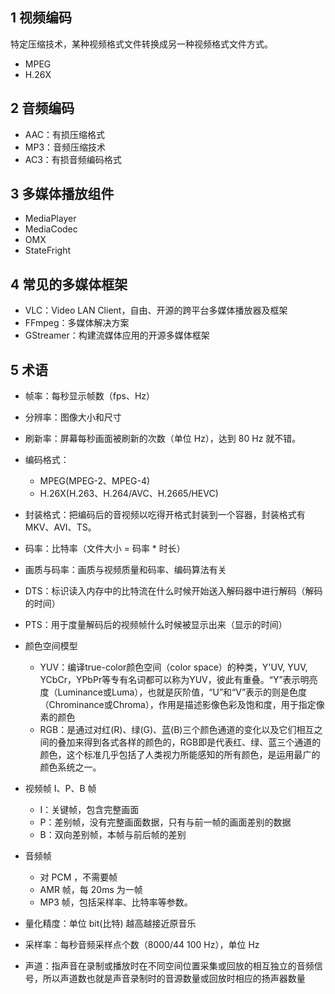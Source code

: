 ## 1 视频编码
特定压缩技术，某种视频格式文件转换成另一种视频格式文件方式。
* MPEG
* H.26X

## 2 音频编码
* AAC：有损压缩格式
* MP3：音频压缩技术
* AC3：有损音频编码格式

## 3 多媒体播放组件
* MediaPlayer
* MediaCodec
* OMX
* StateFright

## 4 常见的多媒体框架
* VLC：Video LAN Client，自由、开源的跨平台多媒体播放器及框架
* FFmpeg：多媒体解决方案
* GStreamer：构建流媒体应用的开源多媒体框架

## 5 术语
* 帧率：每秒显示帧数（fps、Hz）
* 分辨率：图像大小和尺寸
* 刷新率：屏幕每秒画面被刷新的次数（单位 Hz），达到 80 Hz 就不错。
* 编码格式：
	* MPEG(MPEG-2、MPEG-4)
	* H.26X(H.263、H.264/AVC、H.2665/HEVC)
	
* 封装格式：把编码后的音视频以吃得开格式封装到一个容器，封装格式有 MKV、AVI、TS。
* 码率：比特率（文件大小 = 码率 \* 时长）
* 画质与码率：画质与视频质量和码率、编码算法有关
* DTS：标识读入内存中的比特流在什么时候开始送入解码器中进行解码（解码的时间）
* PTS：用于度量解码后的视频帧什么时候被显示出来（显示的时间）
* 颜色空间模型
	* YUV：编译true-color颜色空间（color space）的种类，Y'UV, YUV, YCbCr，YPbPr等专有名词都可以称为YUV，彼此有重叠。“Y”表示明亮度（Luminance或Luma），也就是灰阶值，“U”和“V”表示的则是色度（Chrominance或Chroma），作用是描述影像色彩及饱和度，用于指定像素的颜色
	* RGB：是通过对红(R)、绿(G)、蓝(B)三个颜色通道的变化以及它们相互之间的叠加来得到各式各样的颜色的，RGB即是代表红、绿、蓝三个通道的颜色，这个标准几乎包括了人类视力所能感知的所有颜色，是运用最广的颜色系统之一。
	
* 视频帧 I、P、B 帧
	* I：关键帧，包含完整画面
	* P：差别帧，没有完整画面数据，只有与前一帧的画面差别的数据
	* B：双向差别帧，本帧与前后帧的差别
	
* 音频帧
  * 对 PCM ，不需要帧
  * AMR 帧，每 20ms 为一帧
  * MP3 帧，包括采样率、比特率等参数。	

* 量化精度：单位 bit(比特) 越高越接近原音乐	
* 采样率：每秒音频采样点个数（8000/44 100 Hz），单位 Hz
* 声道：指声音在录制或播放时在不同空间位置采集或回放的相互独立的音频信号，所以声道数也就是声音录制时的音源数量或回放时相应的扬声器数量